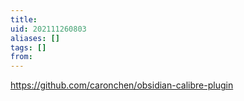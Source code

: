 ```yaml
---
title: 
uid: 202111260803
aliases: []
tags: []
from: 
---
```

https://github.com/caronchen/obsidian-calibre-plugin